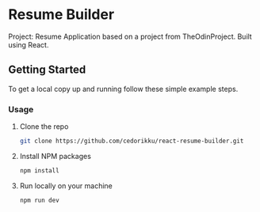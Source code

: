 # Resume Builder

Project: Resume Application based on a project from TheOdinProject. Built using React.

## Getting Started

To get a local copy up and running follow these simple example steps.

### Usage

1. Clone the repo
   ```sh
   git clone https://github.com/cedorikku/react-resume-builder.git
   ```
2. Install NPM packages
   ```sh
   npm install
   ```
3. Run locally on your machine
   ```sh
   npm run dev
   ```
